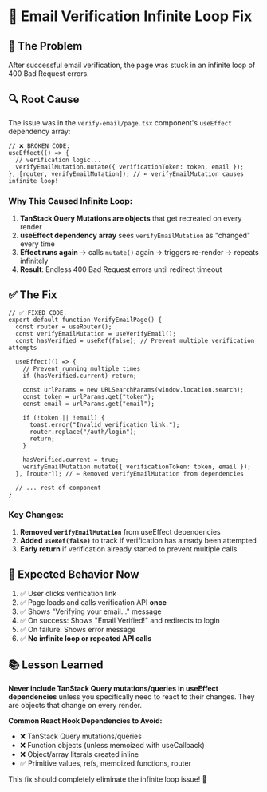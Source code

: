 # 🔧 Email Verification Infinite Loop Fix

## 🚨 **The Problem**

After successful email verification, the page was stuck in an infinite loop of 400 Bad Request errors.

## 🔍 **Root Cause**

The issue was in the `verify-email/page.tsx` component's `useEffect` dependency array:

```tsx
// ❌ BROKEN CODE:
useEffect(() => {
  // verification logic...
  verifyEmailMutation.mutate({ verificationToken: token, email });
}, [router, verifyEmailMutation]); // ← verifyEmailMutation causes infinite loop!
```

### **Why This Caused Infinite Loop:**

1. **TanStack Query Mutations are objects** that get recreated on every render
2. **useEffect dependency array** sees `verifyEmailMutation` as "changed" every time
3. **Effect runs again** → calls `mutate()` again → triggers re-render → repeats infinitely
4. **Result**: Endless 400 Bad Request errors until redirect timeout

## ✅ **The Fix**

```tsx
// ✅ FIXED CODE:
export default function VerifyEmailPage() {
  const router = useRouter();
  const verifyEmailMutation = useVerifyEmail();
  const hasVerified = useRef(false); // Prevent multiple verification attempts

  useEffect(() => {
    // Prevent running multiple times
    if (hasVerified.current) return;

    const urlParams = new URLSearchParams(window.location.search);
    const token = urlParams.get("token");
    const email = urlParams.get("email");

    if (!token || !email) {
      toast.error("Invalid verification link.");
      router.replace("/auth/login");
      return;
    }

    hasVerified.current = true;
    verifyEmailMutation.mutate({ verificationToken: token, email });
  }, [router]); // ← Removed verifyEmailMutation from dependencies

  // ... rest of component
}
```

### **Key Changes:**

1. **Removed `verifyEmailMutation`** from useEffect dependencies
2. **Added `useRef(false)`** to track if verification has already been attempted
3. **Early return** if verification already started to prevent multiple calls

## 🎯 **Expected Behavior Now**

1. ✅ User clicks verification link
2. ✅ Page loads and calls verification API **once**
3. ✅ Shows "Verifying your email..." message
4. ✅ On success: Shows "Email Verified!" and redirects to login
5. ✅ On failure: Shows error message
6. ✅ **No infinite loop or repeated API calls**

## 📚 **Lesson Learned**

**Never include TanStack Query mutations/queries in useEffect dependencies** unless you specifically need to react to their changes. They are objects that change on every render.

**Common React Hook Dependencies to Avoid:**

- ❌ TanStack Query mutations/queries
- ❌ Function objects (unless memoized with useCallback)
- ❌ Object/array literals created inline
- ✅ Primitive values, refs, memoized functions, router

This fix should completely eliminate the infinite loop issue! 🎉
